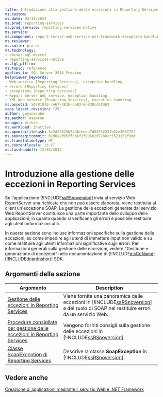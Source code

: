 ```yaml
---
title: Introduzione alla gestione delle eccezioni in Reporting Services | Microsoft Docs
ms.custom: 
ms.date: 03/14/2017
ms.prod: reporting-services
ms.prod_service: reporting-services-native
ms.service: 
ms.component: report-server-web-service-net-framework-exception-handling
ms.reviewer: 
ms.suite: pro-bi
ms.technology:
- docset-sql-devref
- reporting-services-native
ms.tgt_pltfrm: 
ms.topic: reference
applies_to: SQL Server 2016 Preview
helpviewer_keywords:
- Web service [Reporting Services], exception handling
- errors [Reporting Services]
- exceptions [Reporting Services]
- Report Server Web service, exception handling
- XML Web service [Reporting Services], exception handling
ms.assetid: 54381870-ce67-482b-aa83-6a838cdbf9b9
caps.latest.revision: "29"
author: guyinacube
ms.author: asaxton
manager: erikre
ms.workload: Inactive
ms.openlocfilehash: 3e2d23525b74dbfeeea7d65262237b52e305772f
ms.sourcegitcommit: b2d8a2d95ffbb6f2f98692d7760cc5523151f99d
ms.translationtype: HT
ms.contentlocale: it-IT
ms.lasthandoff: 12/05/2017
---
```

# <a name="introducing-exception-handling-in-reporting-services"></a>Introduzione alla gestione delle eccezioni in Reporting Services
  Se l'applicazione [!INCLUDE[ssRSnoversion](../../includes/ssrsnoversion-md.md)] invia al servizio Web ReportServer una richiesta che non può essere elaborata, viene restituita al client un'eccezione SOAP. La gestione delle eccezioni generate dal servizio Web ReportServer costituisce una parte importante dello sviluppo delle applicazioni, in quanto quando si verificano gli errori è possibile restituire agli utenti informazioni utili.  
  
 In questa sezione sono incluse informazioni specifiche sulla gestione delle eccezioni, su come impedire agli utenti di immettere input non valido e su come restituire agli utenti informazioni significative sugli errori. Per informazioni generali sulla gestione delle eccezioni, vedere "Gestione e generazione di eccezioni" nella documentazione di [!INCLUDE[msCoName](../../includes/msconame-md.md)] [!INCLUDE[dnprdnshort](../../includes/dnprdnshort-md.md)] SDK.  
  
## <a name="in-this-section"></a>Argomenti della sezione  
  
|Argomento|Description|  
|-----------|-----------------|  
|[Gestione delle eccezioni in Reporting Services](../../reporting-services/report-server-web-service-net-framework-exception-handling/handling-exceptions-in-reporting-services.md)|Viene fornita una panoramica delle eccezioni in [!INCLUDE[ssRSnoversion](../../includes/ssrsnoversion-md.md)] e del ruolo di SOAP nel restituire errori da un servizio Web.|  
|[Procedure consigliate per gestione delle eccezioni in Reporting Services](../../reporting-services/report-server-web-service-net-framework-exception-handling/best-practices/best-practices-for-reporting-services-exception-handling.md)|Vengono forniti consigli sulla gestione delle eccezioni in [!INCLUDE[ssRSnoversion](../../includes/ssrsnoversion-md.md)].|  
|[Classe SoapException di Reporting Services](../../reporting-services/report-server-web-service-net-framework-exception-handling/soapexception-class/reporting-services-soapexception-class.md)|Descrive la classe **SoapException** in [!INCLUDE[ssRSnoversion](../../includes/ssrsnoversion-md.md)].|  
  
## <a name="see-also"></a>Vedere anche  
 [Creazione di applicazioni mediante il servizio Web e .NET Framework](../../reporting-services/report-server-web-service/net-framework/building-applications-using-the-web-service-and-the-net-framework.md)  
  
  
